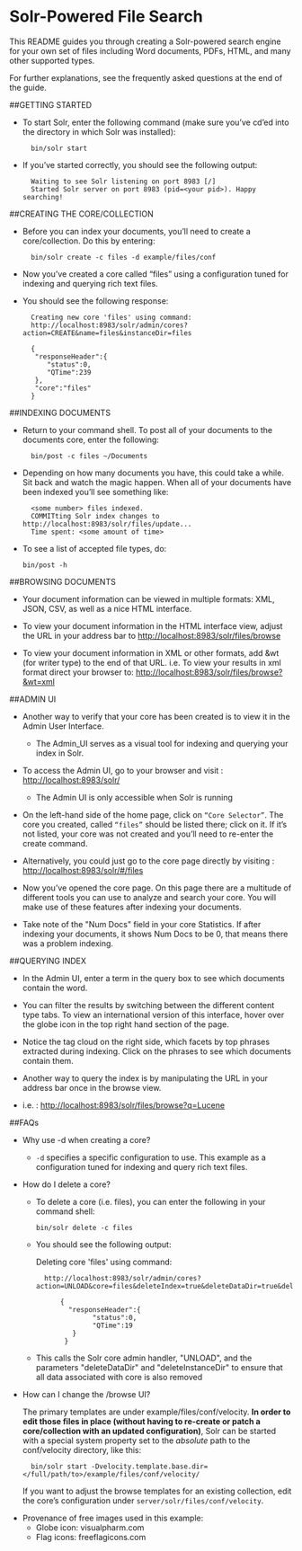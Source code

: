 <!--
 Licensed to the Apache Software Foundation (ASF) under one or more
 contributor license agreements.  See the NOTICE file distributed with
 this work for additional information regarding copyright ownership.
 The ASF licenses this file to You under the Apache License, Version 2.0
 (the "License"); you may not use this file except in compliance with
 the License.  You may obtain a copy of the License at

     http://www.apache.org/licenses/LICENSE-2.0

 Unless required by applicable law or agreed to in writing, software
 distributed under the License is distributed on an "AS IS" BASIS,
 WITHOUT WARRANTIES OR CONDITIONS OF ANY KIND, either express or implied.
 See the License for the specific language governing permissions and
 limitations under the License.
-->

# Solr-Powered File Search

This README guides you through creating a Solr-powered search engine for your own set of files including Word documents,
PDFs, HTML, and many other supported types. 

For further explanations, see the frequently asked questions at the end of the guide.

##GETTING STARTED

* To start Solr, enter the following command (make sure you’ve cd’ed into the directory in which Solr was installed): 

	    bin/solr start 

* If you’ve started correctly, you should see the following output:
	
		Waiting to see Solr listening on port 8983 [/]  
		Started Solr server on port 8983 (pid=<your pid>). Happy searching!

##CREATING THE CORE/COLLECTION

* Before you can index your documents, you’ll need to create a core/collection. Do this by entering:

		bin/solr create -c files -d example/files/conf

* Now you’ve created a core called “files” using a configuration tuned for indexing and querying rich text files.

* You should see the following response:

		Creating new core 'files' using command:
		http://localhost:8983/solr/admin/cores?action=CREATE&name=files&instanceDir=files

		{
         "responseHeader":{
            "status":0,
            "QTime":239
         },
         "core":"files"
		}

##INDEXING DOCUMENTS

* Return to your command shell. To post all of your documents to the documents core, enter the following: 

		bin/post -c files ~/Documents

* Depending on how many documents you have, this could take a while. Sit back and watch the magic happen. When all of your documents have been indexed you’ll see something like:

		<some number> files indexed.
		COMMITting Solr index changes to http://localhost:8983/solr/files/update...
		Time spent: <some amount of time>
		
* To see a list of accepted file types, do:
  	  	 
      bin/post -h
	

##BROWSING DOCUMENTS

* Your document information can be viewed in multiple formats: XML, JSON, CSV, as well as a nice HTML interface. 

* To view your document information in the HTML interface view, adjust the URL in your address bar to [http://localhost:8983/solr/files/browse](http://localhost:8983/solr/files/browse)

* To view your document information in XML or other formats, add &wt (for writer type) to the end of that URL. i.e. To view your results in xml format direct your browser to:
	[http://localhost:8983/solr/files/browse?&wt=xml](http://localhost:8983/solr/files/browse?&wt=xml)

##ADMIN UI

* Another way to verify that your core has been created is to view it in the Admin User Interface.

	- The Admin_UI serves as a visual tool for indexing and querying your index in Solr.

* To access the Admin UI, go to your browser and visit :
	[http://localhost:8983/solr/](http://localhost:8983/solr/)

	- The Admin UI is only accessible when Solr is running

* On the left-hand side of the home page, click on `“Core Selector”`. The core you created, called `“files”` should be listed there; click on it. If it’s not listed, your core was not created and you’ll need to re-enter the create command.
* Alternatively, you could just go to the core page directly by visiting : [http://localhost:8983/solr/#/files](http://localhost:8983/solr/#/files)

* Now you’ve opened the core page. On this page there are a multitude of different tools you can use to analyze and search your core. You will make use of these features after indexing your documents.
* Take note of the "Num Docs" field in your core Statistics. If after indexing your documents, it shows Num Docs to be 0, that means there was a problem indexing.

##QUERYING INDEX

* In the Admin UI, enter a term in the query box to see which documents contain the word. 

* You can filter the results by switching between the different content type tabs. To view an international version of this interface, hover over the globe icon in the top right hand section of the page.

* Notice the tag cloud on the right side, which facets by top phrases extracted during indexing.
  Click on the phrases to see which documents contain them.

* Another way to query the index is by manipulating the URL in your address bar once in the browse view.

* i.e. : [http://localhost:8983/solr/files/browse?q=Lucene](http://localhost:8983/solr/files/browse?q=Lucene)

##FAQs

* Why use -d when creating a core?
	* `-d` specifies a specific configuration to use.  This example as a configuration tuned for indexing and query rich
	  text files.
	
* How do I delete a core?
	* To delete a core (i.e. files), you can enter the following in your command shell:
		
          bin/solr delete -c files

	* You should see the following output:
	
		Deleting core 'files' using command:
			    
		    http://localhost:8983/solr/admin/cores?action=UNLOAD&core=files&deleteIndex=true&deleteDataDir=true&deleteInstanceDir=true
    
                {
                  "responseHeader":{
                        "status":0,
                        "QTime":19
                   }
                 }

	* This calls the Solr core admin handler, "UNLOAD", and the parameters "deleteDataDir" and "deleteInstanceDir" to ensure that all data associated with core is also removed

* How can I change the /browse UI?

	The primary templates are under example/files/conf/velocity.  **In order to edit those files in place (without having to
	re-create or patch a core/collection with an updated configuration)**, Solr can be started with a special system property
	set to the _absolute_ path to the conf/velocity directory, like this: 
	
		bin/solr start -Dvelocity.template.base.dir=</full/path/to>/example/files/conf/velocity/
	
    If you want to adjust the browse templates for an existing collection, edit the core’s configuration
    under `server/solr/files/conf/velocity`.


- Provenance of free images used in this example:
  * Globe icon: visualpharm.com
  * Flag icons: freeflagicons.com